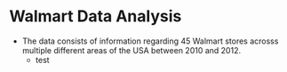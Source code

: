# Walmart Data Analysis
- The data consists of information regarding 45 Walmart stores acrosss multiple different areas of the USA between 2010 and 2012.
  - test 
